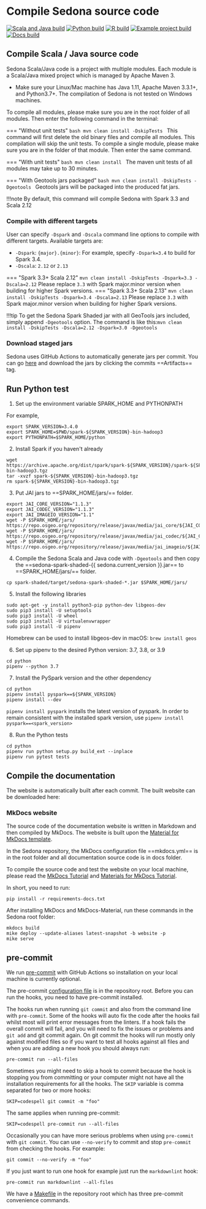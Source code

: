 <!--
 Licensed to the Apache Software Foundation (ASF) under one
 or more contributor license agreements.  See the NOTICE file
 distributed with this work for additional information
 regarding copyright ownership.  The ASF licenses this file
 to you under the Apache License, Version 2.0 (the
 "License"); you may not use this file except in compliance
 with the License.  You may obtain a copy of the License at

   http://www.apache.org/licenses/LICENSE-2.0

 Unless required by applicable law or agreed to in writing,
 software distributed under the License is distributed on an
 "AS IS" BASIS, WITHOUT WARRANTIES OR CONDITIONS OF ANY
 KIND, either express or implied.  See the License for the
 specific language governing permissions and limitations
 under the License.
 -->

# Compile Sedona source code

[![Scala and Java build](https://github.com/apache/sedona/actions/workflows/java.yml/badge.svg)](https://github.com/apache/sedona/actions/workflows/java.yml) [![Python build](https://github.com/apache/sedona/actions/workflows/python.yml/badge.svg)](https://github.com/apache/sedona/actions/workflows/python.yml) [![R build](https://github.com/apache/sedona/actions/workflows/r.yml/badge.svg)](https://github.com/apache/sedona/actions/workflows/r.yml) [![Example project build](https://github.com/apache/sedona/actions/workflows/example.yml/badge.svg)](https://github.com/apache/sedona/actions/workflows/example.yml) [![Docs build](https://github.com/apache/sedona/actions/workflows/docs.yml/badge.svg)](https://github.com/apache/sedona/actions/workflows/docs.yml)

## Compile Scala / Java source code

Sedona Scala/Java code is a project with multiple modules. Each module is a Scala/Java mixed project which is managed by Apache Maven 3.

* Make sure your Linux/Mac machine has Java 1.11, Apache Maven 3.3.1+, and Python3.7+. The compilation of Sedona is not tested on Windows machines.

To compile all modules, please make sure you are in the root folder of all modules. Then enter the following command in the terminal:

=== "Without unit tests"
	```bash
	mvn clean install -DskipTests
	```
	This command will first delete the old binary files and compile all modules. This compilation will skip the unit tests. To compile a single module, please make sure you are in the folder of that module. Then enter the same command.

=== "With unit tests"
	```bash
	mvn clean install
	```
	The maven unit tests of all modules may take up to 30 minutes.

=== "With Geotools jars packaged"
	```bash
	mvn clean install -DskipTests -Dgeotools
	```
	Geotools jars will be packaged into the produced fat jars.

!!!note
	By default, this command will compile Sedona with Spark 3.3 and Scala 2.12

### Compile with different targets

User can specify `-Dspark` and `-Dscala` command line options to compile with different targets. Available targets are:

* `-Dspark`: `{major}.{minor}`: For example, specify `-Dspark=3.4` to build for Spark 3.4.
* `-Dscala`: `2.12` or `2.13`

=== "Spark 3.3+ Scala 2.12"
	```
	mvn clean install -DskipTests -Dspark=3.3 -Dscala=2.12
	```
    Please replace `3.3` with Spark major.minor version when building for higher Spark versions.
=== "Spark 3.3+ Scala 2.13"
	```
	mvn clean install -DskipTests -Dspark=3.4 -Dscala=2.13
	```
    Please replace `3.3` with Spark major.minor version when building for higher Spark versions.

!!!tip
	To get the Sedona Spark Shaded jar with all GeoTools jars included, simply append `-Dgeotools` option. The command is like this:`mvn clean install -DskipTests -Dscala=2.12 -Dspark=3.0 -Dgeotools`

### Download staged jars

Sedona uses GitHub Actions to automatically generate jars per commit. You can go [here](https://github.com/apache/sedona/actions/workflows/java.yml) and download the jars by clicking the commits ==Artifacts== tag.

## Run Python test

1) Set up the environment variable SPARK_HOME and PYTHONPATH

For example,

```
export SPARK_VERSION=3.4.0
export SPARK_HOME=$PWD/spark-${SPARK_VERSION}-bin-hadoop3
export PYTHONPATH=$SPARK_HOME/python
```

2) Install Spark if you haven't already

```
wget https://archive.apache.org/dist/spark/spark-${SPARK_VERSION}/spark-${SPARK_VERSION}-bin-hadoop3.tgz
tar -xvzf spark-${SPARK_VERSION}-bin-hadoop3.tgz
rm spark-${SPARK_VERSION}-bin-hadoop3.tgz
```

3) Put JAI jars to ==SPARK_HOME/jars/== folder.

```
export JAI_CORE_VERSION="1.1.3"
export JAI_CODEC_VERSION="1.1.3"
export JAI_IMAGEIO_VERSION="1.1"
wget -P $SPARK_HOME/jars/ https://repo.osgeo.org/repository/release/javax/media/jai_core/${JAI_CORE_VERSION}/jai_core-${JAI_CORE_VERSION}.jar
wget -P $SPARK_HOME/jars/ https://repo.osgeo.org/repository/release/javax/media/jai_codec/${JAI_CODEC_VERSION}/jai_codec-${JAI_CODEC_VERSION}.jar
wget -P $SPARK_HOME/jars/ https://repo.osgeo.org/repository/release/javax/media/jai_imageio/${JAI_IMAGEIO_VERSION}/jai_imageio-${JAI_IMAGEIO_VERSION}.jar
```

4) Compile the Sedona Scala and Java code with `-Dgeotools` and then copy the ==sedona-spark-shaded-{{ sedona.current_version }}.jar== to ==SPARK_HOME/jars/== folder.

```
cp spark-shaded/target/sedona-spark-shaded-*.jar $SPARK_HOME/jars/
```

5) Install the following libraries

```
sudo apt-get -y install python3-pip python-dev libgeos-dev
sudo pip3 install -U setuptools
sudo pip3 install -U wheel
sudo pip3 install -U virtualenvwrapper
sudo pip3 install -U pipenv
```

Homebrew can be used to install libgeos-dev in macOS: `brew install geos`

6) Set up pipenv to the desired Python version: 3.7, 3.8, or 3.9

```
cd python
pipenv --python 3.7
```

7) Install the PySpark version and the other dependency

```
cd python
pipenv install pyspark==${SPARK_VERSION}
pipenv install --dev
```

`pipenv install pyspark` installs the latest version of pyspark.
In order to remain consistent with the installed spark version, use `pipenv install pyspark==<spark_version>`

8) Run the Python tests

```
cd python
pipenv run python setup.py build_ext --inplace
pipenv run pytest tests
```

## Compile the documentation

The website is automatically built after each commit. The built website can be downloaded here:

### MkDocs website

The source code of the documentation website is written in Markdown and then compiled by MkDocs. The website is built upon the [Material for MkDocs template](https://squidfunk.github.io/mkdocs-material/).

In the Sedona repository, the MkDocs configuration file ==mkdocs.yml== is in the root folder and all documentation source code is in docs folder.

To compile the source code and test the website on your local machine, please read the [MkDocs Tutorial](http://www.mkdocs.org/#installation) and [Materials for MkDocs Tutorial](https://squidfunk.github.io/mkdocs-material/getting-started/).

In short, you need to run:

```
pip install -r requirements-docs.txt
```

After installing MkDocs and MkDocs-Material, run these commands in the Sedona root folder:

```
mkdocs build
mike deploy --update-aliases latest-snapshot -b website -p
mike serve
```

## pre-commit

We run [pre-commit](https://pre-commit.com/) with GitHub Actions so installation on
your local machine is currently optional.

The pre-commit [configuration file](https://github.com/apache/sedona/blob/master/.pre-commit-config.yaml)
is in the repository root. Before you can run the hooks, you need to have pre-commit installed.

The hooks run when running `git commit` and also from the command line with `pre-commit`. Some of the hooks will auto
fix the code after the hooks fail whilst most will print error messages from the linters. If a hook fails the overall
commit will fail, and you will need to fix the issues or problems and `git add` and git commit again. On git commit
the hooks will run mostly only against modified files so if you want to test all hooks against all files and when you
are adding a new hook you should always run:

`pre-commit run --all-files`

Sometimes you might need to skip a hook to commit because the hook is stopping you from committing or your computer
might not have all the installation requirements for all the hooks. The `SKIP` variable is comma separated for two or
more hooks:

`SKIP=codespell git commit -m "foo"`

The same applies when running pre-commit:

`SKIP=codespell pre-commit run --all-files`

Occasionally you can have more serious problems when using `pre-commit` with `git commit`. You can use `--no-verify` to
commit and stop `pre-commit` from checking the hooks. For example:

`git commit --no-verify -m "foo"`

If you just want to run one hook for example just run the `markdownlint` hook:

`pre-commit run markdownlint --all-files`

We have a [Makefile](https://github.com/apache/sedona/blob/master/Makefile) in the repository root which has three pre-commit convenience commands.
